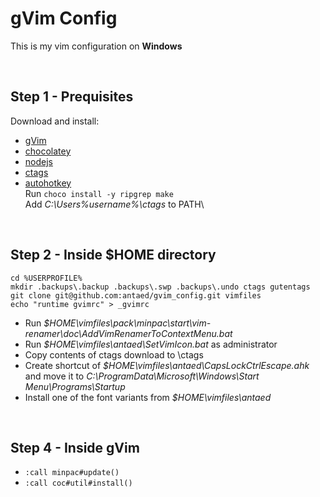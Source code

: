 # gVim Config

This is my vim configuration on **Windows**

<br/>

## Step 1 - Prequisites

Download and install:
* [gVim](https://github.com/vim/vim-win32-installer/releases)
* [chocolatey](https://chocolatey.org/install)
* [nodejs](https://nodejs.org/en/)
* [ctags](https://github.com/universal-ctags/ctags-win32/releases)
* [autohotkey](https://www.autohotkey.com/)
\
Run `choco install -y ripgrep make`\
Add *C:\Users\%username%\ctags* to PATH\

<br/>

## Step 2 - Inside $HOME directory

```
cd %USERPROFILE%  
mkdir .backups\.backup .backups\.swp .backups\.undo ctags gutentags
git clone git@github.com:antaed/gvim_config.git vimfiles
echo "runtime gvimrc" > _gvimrc
```
* Run *$HOME\vimfiles\pack\minpac\start\vim-renamer\doc\AddVimRenamerToContextMenu.bat*
* Run *$HOME\vimfiles\antaed\SetVimIcon.bat* as administrator
* Copy contents of ctags download to \ctags
* Create shortcut of *$HOME\vimfiles\antaed\CapsLockCtrlEscape.ahk* and move it to *C:\ProgramData\Microsoft\Windows\Start Menu\Programs\Startup*
* Install one of the font variants from *$HOME\vimfiles\antaed*

<br/>

## Step 4 - Inside gVim

* `:call minpac#update()` 
* `:call coc#util#install()`

<br/>
